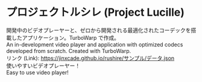 # プロジェクトルシレ (Project Lucille)
開発中のビデオプレーヤーと、ゼロから開発される最適化されたコーデックを搭載したアプリケーション。TurboWarp で作成。
<br>An in-development video player and application with optimized codecs developed from scratch. Created with TurboWarp.
<br>リンク (Link): https://jinxcade.github.io/rushire/サンプル/データ.json
<br>使いやすいビデオプレーヤー！
<br>Easy to use video player!
